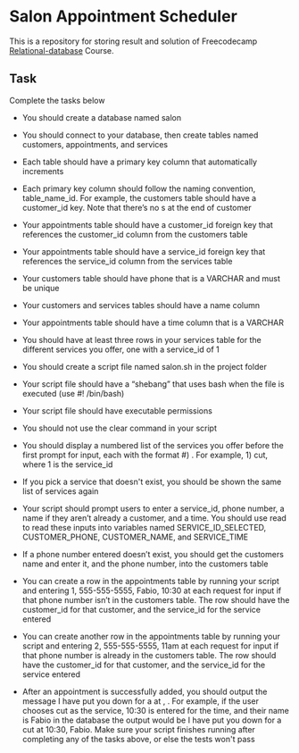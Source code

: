 # Salon Appointment Scheduler

This is a repository for storing result and solution of Freecodecamp [Relational-database](https://www.freecodecamp.org/learn/relational-database/) Course.

## Task
Complete the tasks below

  -  You should create a database named salon

  -  You should connect to your database, then create tables named customers, appointments, and services

  -  Each table should have a primary key column that automatically increments

  -  Each primary key column should follow the naming convention, table_name_id. For example, the customers table should have a customer_id key. Note that there’s no s at the end of customer

  -  Your appointments table should have a customer_id foreign key that references the customer_id column from the customers table

  -  Your appointments table should have a service_id foreign key that references the service_id column from the services table

  -  Your customers table should have phone that is a VARCHAR and must be unique

  -  Your customers and services tables should have a name column

  -  Your appointments table should have a time column that is a VARCHAR

  -  You should have at least three rows in your services table for the different services you offer, one with a service_id of 1

  -  You should create a script file named salon.sh in the project folder

  -  Your script file should have a “shebang” that uses bash when the file is executed (use #! /bin/bash)

  -  Your script file should have executable permissions

  -  You should not use the clear command in your script

  -  You should display a numbered list of the services you offer before the first prompt for input, each with the format #) <service>. For example, 1) cut, where 1 is the service_id

  -  If you pick a service that doesn't exist, you should be shown the same list of services again

  -  Your script should prompt users to enter a service_id, phone number, a name if they aren’t already a customer, and a time. You should use read to read these inputs into variables named SERVICE_ID_SELECTED, CUSTOMER_PHONE, CUSTOMER_NAME, and SERVICE_TIME

  -  If a phone number entered doesn’t exist, you should get the customers name and enter it, and the phone number, into the customers table

  -  You can create a row in the appointments table by running your script and entering 1, 555-555-5555, Fabio, 10:30 at each request for input if that phone number isn’t in the customers table. The row should have the customer_id for that customer, and the service_id for the service entered

  -  You can create another row in the appointments table by running your script and entering 2, 555-555-5555, 11am at each request for input if that phone number is already in the customers table. The row should have the customer_id for that customer, and the service_id for the service entered

  -  After an appointment is successfully added, you should output the message I have put you down for a <service> at <time>, <name>. For example, if the user chooses cut as the service, 10:30 is entered for the time, and their name is Fabio in the database the output would be I have put you down for a cut at 10:30, Fabio. Make sure your script finishes running after completing any of the tasks above, or else the tests won't pass
